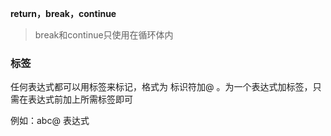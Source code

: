 **return，break，continue**

> break和continue只使用在循环体内

### **标签**

任何表达式都可以用标签来标记，格式为 标识符加@ 。为一个表达式加标签，只需在表达式前加上所需标签即可

例如：abc@ 表达式




